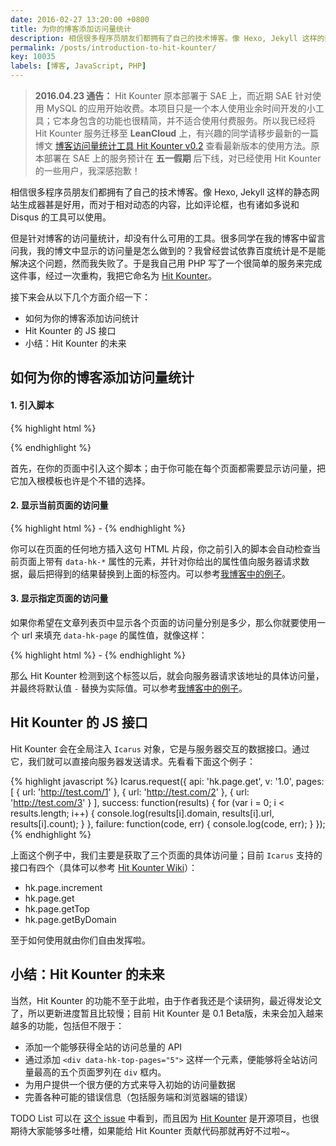 ```yaml
---
date: 2016-02-27 13:20:00 +0800
title: 为你的博客添加访问量统计
description: 相信很多程序员朋友们都拥有了自己的技术博客。像 Hexo, Jekyll 这样的静态网站生成器甚是好用，而对于相对动态的内容，比如评论框，也有诸如多说和 Disqus 的工具可以使用。但是针对博客的访问量统计，却没有什么可用的工具。很多同学在我的博客中留言问我，我的博文中显示的访问量是怎么做到的？我曾经尝试依靠百度统计是不是能解决这个问题，然而我失败了。于是我自己用 PHP 写了一个很简单的服务来完成这件事，经过一次重构，我把它命名为 Hit Kounter。
permalink: /posts/introduction-to-hit-kounter/
key: 10035
labels: [博客, JavaScript, PHP]
---
```


> **2016.04.23 通告：** Hit Kounter 原本部署于 SAE 上，而近期 SAE 针对使用 MySQL 的应用开始收费。本项目只是一个本人使用业余时间开发的小工具；它本身包含的功能也很精简，并不适合使用付费服务。所以我已经将 Hit Kounter 服务迁移至 **LeanCloud** 上，有兴趣的同学请移步最新的一篇博文 [博客访问量统计工具 Hit Kounter v0.2](/posts/introduction-to-hit-kounter-lc) 查看最新版本的使用方法。原本部署在 SAE 上的服务预计在 **五一假期** 后下线，对已经使用 Hit Kounter 的一些用户，我深感抱歉！


相信很多程序员朋友们都拥有了自己的技术博客。像 Hexo, Jekyll 这样的静态网站生成器甚是好用，而对于相对动态的内容，比如评论框，也有诸如多说和 Disqus 的工具可以使用。

但是针对博客的访问量统计，却没有什么可用的工具。很多同学在我的博客中留言问我，我的博文中显示的访问量是怎么做到的？我曾经尝试依靠百度统计是不是能解决这个问题，然而我失败了。于是我自己用 PHP 写了一个很简单的服务来完成这件事，经过一次重构，我把它命名为 [Hit Kounter](https://github.com/zry656565/Hit-Kounter)。

接下来会从以下几个方面介绍一下：

- 如何为你的博客添加访问统计
- Hit Kounter 的 JS 接口
- 小结：Hit Kounter 的未来

## 如何为你的博客添加访问量统计

#### 1. 引入脚本

{% highlight html %}
<script src="http://jerry-cdn.b0.upaiyun.com/hit-kounter/hit-kounter-0.1.1.js"></script>
{% endhighlight %}

首先，在你的页面中引入这个脚本；由于你可能在每个页面都需要显示访问量，把它加入根模板也许是个不错的选择。

#### 2. 显示当前页面的访问量

{% highlight html %}
<span data-hk-page="current"> - </span>
{% endhighlight %}

你可以在页面的任何地方插入这句 HTML 片段，你之前引入的脚本会自动检查当前页面上带有 `data-hk-*` 属性的元素，并针对你给出的属性值向服务器请求数据，最后把得到的结果替换到上面的标签内。可以参考[我博客中的例子](https://github.com/zry656565/heaven-blog/blob/5f19693ac0fb5723ef18d69b57106d2f95021400/_layouts/post.html#L9)。

#### 3. 显示指定页面的访问量

如果你希望在文章列表页中显示各个页面的访问量分别是多少，那么你就要使用一个 url 来填充 `data-hk-page` 的属性值，就像这样：

{% highlight html %}
<span data-hk-page="http://jerryzou.com/posts/design-for-all-mobile-resolution/"> - </span>
{% endhighlight %}

那么 Hit Kounter 检测到这个标签以后，就会向服务器请求该地址的具体访问量，并最终将默认值 ` - ` 替换为实际值。可以参考[我博客中的例子](https://github.com/zry656565/heaven-blog/blob/5f19693ac0fb5723ef18d69b57106d2f95021400/index.html#L13)。

## Hit Kounter 的 JS 接口

Hit Kounter 会在全局注入 `Icarus` 对象，它是与服务器交互的数据接口。通过它，我们就可以直接向服务器发送请求。先看看下面这个例子：

{% highlight javascript %}
Icarus.request({
  api: 'hk.page.get',
  v: '1.0',
  pages: [
    { url: 'http://test.com/1' },
    { url: 'http://test.com/2' },
    { url: 'http://test.com/3' }
  ],
  success: function(results) {
    for (var i = 0; i < results.length; i++) {
      console.log(results[i].domain, results[i].url, results[i].count);
    }
  },
  failure: function(code, err) {
    console.log(code, err);
  }
});
{% endhighlight %}

上面这个例子中，我们主要是获取了三个页面的具体访问量；目前 `Icarus` 支持的接口有四个（具体可以参考 [Hit Kounter Wiki](https://github.com/zry656565/Hit-Kounter/wiki/Icarus:-APIs)）：

- hk.page.increment
- hk.page.get
- hk.page.getTop
- hk.page.getByDomain

至于如何使用就由你们自由发挥啦。

## 小结：Hit Kounter 的未来

当然，Hit Kounter 的功能不至于此啦，由于作者我还是个读研狗，最近得发论文了，所以更新进度暂且比较慢；目前 Hit Kounter 是 0.1 Beta版，未来会加入越来越多的功能，包括但不限于：

- 添加一个能够获得全站的访问总量的 API
- 通过添加 `<div data-hk-top-pages="5">` 这样一个元素，便能够将全站访问量最高的五个页面罗列在 `div` 框内。
- 为用户提供一个很方便的方式来导入初始的访问量数据
- 完善各种可能的错误信息（包括服务端和浏览器端的错误）

TODO List 可以在 [这个 issue](https://github.com/zry656565/Hit-Kounter/issues/1) 中看到，而且因为 [Hit Kounter](https://github.com/zry656565/Hit-Kounter) 是开源项目，也很期待大家能够多吐槽，如果能给 Hit Kounter 贡献代码那就再好不过啦~。